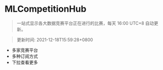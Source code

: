 # MLCompetitionHub

> 一站式显示各大数据竞赛平台正在进行的比赛，每天 16:00 UTC+8 自动更新。
  
> 更新时间: 2021-12-18T15:59:28+0800 

* 多家竞赛平台
* 多种订阅方式
* 下拉查看更多